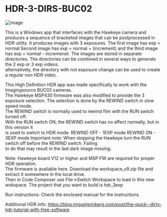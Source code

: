# HDR-3-DIRS-BUC02  
![image](https://github.com/vintagefilmography/HDR-3-DIRS-BUC02/assets/48537944/74dfee1c-0abb-4279-8e45-93932d777b2a)

This is a Windows app that interfaces with the Hawkeye camera and
produces a sequence of bracketed images that can be postprocessed in
HDR utility.
It produces images with 3 exposures. The first image has exp = normal Second image has exp = normal + (increment)
and the third image has exp = normal - incremenet. The images are stored in 
separate directories. The directories can be combined in several ways to generate the 2 exp or 3 exp videos.  
alternatively, the directory with not exposure change can be used to create a regular non HDR video.  

This High Definition HDR app was made specifically to work with the Imagingsource BUC02 cameras.  
The Hawkeye MSP430 firmware was also modified to provide the 3 exposure selection.
The selection is done by the REWIND switch in slow speed mode.  
The REWIND switch is normally used to rewind film with the RUN switch turned off.  
With the RUN switch ON, the REWIND switch has no affect normally, but in this version it  
is used to switch to HDR mode.
REWIND OFF - 1EXP mode
REWIND ON - 3EXP mode
Important note: When stopping the Hawkeye turn the RUN switch off before the REWIND switch. Failing  
to do that may result in the last dark image missing.

Note: Hawkeye board V12 or higher and MSP FW are required for proper HDR operation.  
The firmware is available here. Download the workspace_v9.zip file and extract it somewhere in the local drive.  
Then in Code Composer use File->Switch Workspace to load in this new wokspace. The project that you want to build is
hdr_3exp

Run instructions:
Check the enclosed manual for the instructions.

Additional HDR info:
https://blog.miguelgrinberg.com/post/the-quick--dirty-hdr-tutorial-with-free-software

